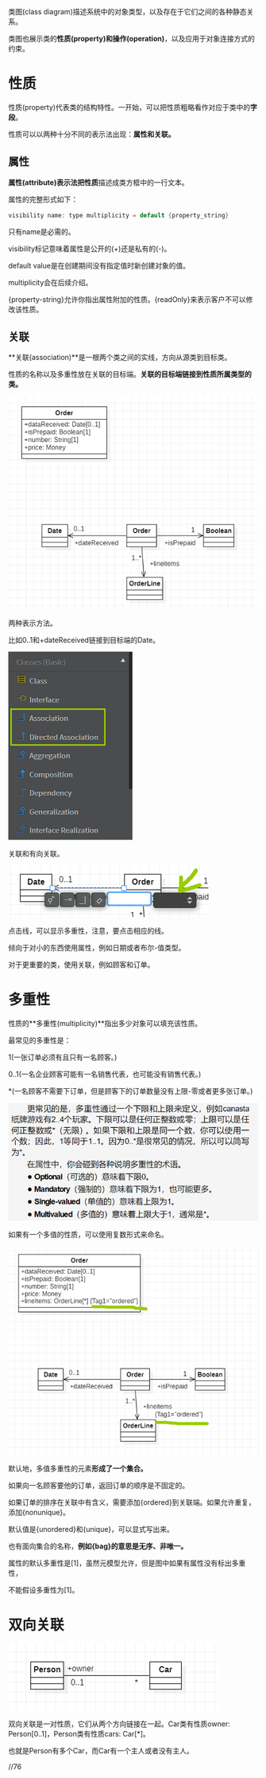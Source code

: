类图(class diagram)描述系统中的对象类型，以及存在于它们之间的各种静态关系。

类图也展示类的**性质(property)和操作(operation)**，以及应用于对象连接方式的约束。



# 性质

性质(property)代表类的结构特性。一开始，可以把性质粗略看作对应于类中的**字段**。



性质可以以两种十分不同的表示法出现：**属性和关联。**



## 属性

**属性(attribute)**表示法把**性质**描述成类方框中的一行文本。

属性的完整形式如下：

```c++
visibility name: type multiplicity = default {property_string}
```



只有name是必需的。

visibility标记意味着属性是公开的(+)还是私有的(-)。

default value是在创建期间没有指定值时新创建对象的值。

multiplicity会在后续介绍。

{property-string}允许你指出属性附加的性质。{readOnly}来表示客户不可以修改该性质。



## 关联

**关联(association)**是一根两个类之间的实线，方向从源类到目标类。

性质的名称以及多重性放在关联的目标端。**关联的目标端链接到性质所属类型的类。**



![image-20220517153822770](image/1.png)

两种表示方法。



比如0..1和+dateReceived链接到目标端的Date。

![image-20220517154347132](image/2.png)

关联和有向关联。

![image-20220517154445786](image/3.png)

点击线，可以显示多重性，注意，要点击相应的线。



倾向于对小的东西使用属性，例如日期或者布尔-值类型。

对于更重要的类，使用关联，例如顾客和订单。



# 多重性

性质的**多重性(multiplicity)**指出多少对象可以填充该性质。



最常见的多重性是：

1(一张订单必须有且只有一名顾客。)

0..1(一名企业顾客可能有一名销售代表，也可能没有销售代表。)

*(一名顾客不需要下订单，但是顾客下的订单数量没有上限-零或者更多张订单。)

![image-20220517172047850](image/4.png)

如果有一个多值的性质，可以使用复数形式来命名。

![image-20220517173445413](image/5.png)



默认地，多值多重性的元素**形成了一个集合。**

如果向一名顾客要他的订单，返回订单的顺序是不固定的。

如果订单的排序在关联中有含义，需要添加{ordered}到关联端。如果允许重复，添加{nonunique}。

默认值是{unordered}和{unique}，可以显式写出来。

也有面向集合的名称，**例如{bag}的意思是无序、非唯一。**



属性的默认多重性是[1]，虽然元模型允许，但是图中如果有属性没有标出多重性，

不能假设多重性为[1]。



# 双向关联

![image-20220517184538043](image/6.png)



双向关联是一对性质，它们从两个方向链接在一起。Car类有性质owner: Person[0..1]，Person类有性质cars: Car[*]。

也就是Person有多个Car，而Car有一个主人或者没有主人。



//76









































































